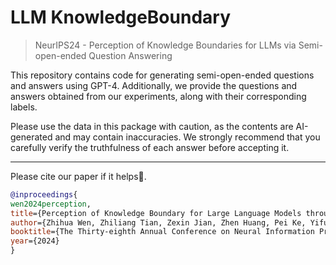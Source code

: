 # LLM KnowledgeBoundary

> NeurIPS24 - Perception of Knowledge Boundaries for LLMs via Semi-open-ended Question Answering

This repository contains code for generating semi-open-ended questions and answers using GPT-4. Additionally, we provide the questions and answers obtained from our experiments, along with their corresponding labels.

Please use the data in this package with caution, as the contents are AI-generated and may contain inaccuracies. We strongly recommend that you carefully verify the truthfulness of each answer before accepting it.


---

Please cite our paper if it helps🤗.

```bibtex
@inproceedings{
wen2024perception,
title={Perception of Knowledge Boundary for Large Language Models through Semi-open-ended Question Answering},
author={Zhihua Wen, Zhiliang Tian, Zexin Jian, Zhen Huang, Pei Ke, Yifu Gao, Minlie Huang, and Dongsheng Li},
booktitle={The Thirty-eighth Annual Conference on Neural Information Processing Systems},
year={2024}
}
```

